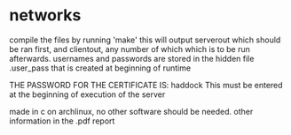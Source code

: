 # networks
compile the files by running 'make'
this will output serverout which should be ran first, and clientout, 
any number of which which is to be run afterwards.  usernames and 
passwords are stored in the hidden file .user_pass that is created at beginning of runtime

THE PASSWORD FOR THE CERTIFICATE IS:
haddock
This must be entered at the beginning of execution of the server

made in c on archlinux, no other software should be needed.  other information in the .pdf report
